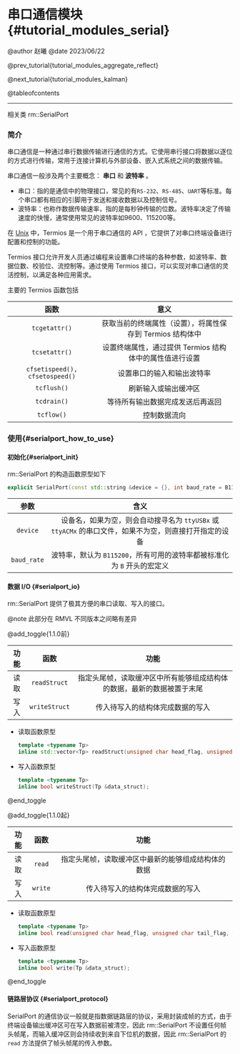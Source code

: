 串口通信模块 {#tutorial_modules_serial}
============

@author 赵曦
@date 2023/06/22

@prev_tutorial{tutorial_modules_aggregate_reflect}

@next_tutorial{tutorial_modules_kalman}

@tableofcontents

------

相关类 rm::SerialPort

### 简介

串口通信是一种通过串行数据传输进行通信的方式。它使用串行接口将数据以逐位的方式进行传输，常用于连接计算机与外部设备、嵌入式系统之间的数据传输。

串口通信一般涉及两个主要概念： **串口** 和 **波特率** 。

- 串口：指的是通信中的物理接口，常见的有`RS-232`、`RS-485`、`UART`等标准。每个串口都有相应的引脚用于发送和接收数据以及控制信号。
- 波特率：也称作数据传输速率，指的是每秒钟传输的位数。波特率决定了传输速度的快慢，通常使用常见的波特率如9600、115200等。

在 [Unix](https://unix.org/) 中，Termios 是一个用于串口通信的 API ，它提供了对串口终端设备进行配置和控制的功能。

Termios 接口允许开发人员通过编程来设置串口终端的各种参数，如波特率、数据位数、校验位、流控制等。通过使用 Termios 接口，可以实现对串口通信的灵活控制，以满足各种应用需求。

主要的 Termios 函数包括

|              函数              |                           意义                            |
| :----------------------------: | :-------------------------------------------------------: |
|         `tcgetattr()`          | 获取当前的终端属性（设置），将属性保存到 Termios 结构体中 |
|         `tcsetattr()`          |  设置终端属性，通过提供 Termios 结构体中的属性值进行设置  |
| `cfsetispeed(), cfsetospeed()` |                设置串口的输入和输出波特率                 |
|          `tcflush()`           |                   刷新输入或输出缓冲区                    |
|          `tcdrain()`           |             等待所有输出数据完成发送后再返回              |
|           `tcflow()`           |                       控制数据流向                        |

### 使用{#serialport_how_to_use}

#### 初始化{#serialport_init}

rm::SerialPort 的构造函数原型如下

```cpp
explicit SerialPort(const std::string &device = {}, int baud_rate = B115200);
```

|    参数     |                             含义                             |
| :---------: | :----------------------------------------------------------: |
|  `device`   | 设备名，如果为空，则会自动搜寻名为 `ttyUSBx` 或 `ttyACMx` 的串口文件，如果不为空，则直接打开指定的设备 |
| `baud_rate` | 波特率，默认为 `B115200`，所有可用的波特率都被标准化为 `B` 开头的宏定义 |

#### 数据 I/O {#serialport_io}

rm::SerialPort 提供了极其方便的串口读取、写入的接口。

@note 此部分在 RMVL 不同版本之间略有差异

@add_toggle{1.1.0前}

| 功能 |     函数      |                             功能                             |
| :--: | :-----------: | :----------------------------------------------------------: |
| 读取 | `readStruct`  | 指定头尾帧，读取缓冲区中所有能够组成结构体的数据，最新的数据被置于末尾 |
| 写入 | `writeStruct` |               传入待写入的结构体完成数据的写入               |

- 读取函数原型
  ```cpp
  template <typename Tp>
  inline std::vector<Tp> readStruct(unsigned char head_flag, unsigned char tail_flag);
  ```
- 写入函数原型
  ```cpp
  template <typename Tp>
  inline bool writeStruct(Tp &data_struct);
  ```

@end_toggle

@add_toggle{1.1.0起}

| 功能 |  函数   |                        功能                        |
| :--: | :-----: | :------------------------------------------------: |
| 读取 | `read`  | 指定头尾帧，读取缓冲区中最新的能够组成结构体的数据 |
| 写入 | `write` |          传入待写入的结构体完成数据的写入          |

- 读取函数原型
  ```cpp
  template <typename Tp>
  inline bool read(unsigned char head_flag, unsigned char tail_flag, Tp &data)
  ```
- 写入函数原型
  ```cpp
  template <typename Tp>
  inline bool write(Tp &data_struct);
  ```

@end_toggle

#### 链路层协议 {#serialport_protocol}

SerialPort 的通信协议一般就是指数据链路层的协议，采用封装成帧的方式，由于终端设备输出缓冲区可在写入数据前被清空，因此 rm::SerialPort 不设置任何帧头帧尾，而输入缓冲区则会持续收到来自下位机的数据，因此 rm::SerialPort 的 `read` 方法提供了帧头帧尾的传入参数。
